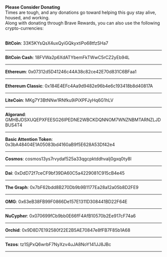 **Please Consider Donating**  
Times are tough, and any donations go toward helping this guy stay alive, housed, and working.
<br>
Along with donating through Brave Rewards, you can also use the following crypto-currencies:  
<br>

**BitCoin**:
33K5KYsQsX4uxQyiGQkyxtiPo68tfzSHa7

---

**BitCoin Cash**:
18FVWa2p6XdATYbemFkTWwC5rCZ2yEb94L

---

**Ethereum**:
0x07312d5D41246c44A38c82ce42E70d831C6BFaa1

---

**Ethereum Classic**:
0x184E4EFc4Aa9d9482e96b4e6c193418b8d40817A

---

**LiteCoin**:
MKg7Y3BtNNw1RNfku9iPiXPFJyHq6G1hLV

---

**Algorand**:
GMHBJDSXUQEPXFEESG26IPEDNE2WBCKDQNNOM7WNZNBMTARNZLJDBUS4T4

---

**Basic Attention Token**:
0x3bA48404E1A05083bd4160aB9f5E628A53Df42e4

---

**Cosmos**:
cosmos13ys7rvydaf525a33qgcpktddhvalj0gxq0ty8l

---

**Dai**:
0xDdD72f7ceCF9bf39DA60C5a4229081C915cB4e45

---

**The Graph**:
0x7bF62bdd8B270Db9b9B1177Ea28a12a05b8D2FE9

---

**OMG**:
0x63eB38FB99F0866De157E1311D308441BD22F64E

---

**NuCypher**:
0x070699fCb9bb0E66fF4AfB10570b2Ee917cF74a6

---

**Orchid**:
0x9D8D7E192580f22E2B5AE70847e8fFB7F85b1A68

---

**Tezos**:
tz1SjPxQ6wrbF7NyXzv4uJA8NoY141JJ8JBc

---
